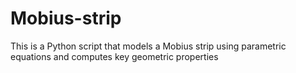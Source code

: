 # Mobius-strip
This is a Python script that models a Mobius strip using parametric equations and computes key geometric properties
